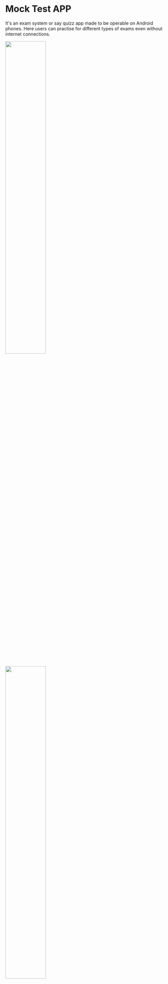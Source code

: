 # Mock Test APP
It's an exam system or say quizz app made to be operable on Android phones. Here users can practise for different types of exams even without internet connections.

<img src="./assets/Exam_screen.png" width="50%" height="auto" />
<img src="./assets/Result.png" width="50%" height="auto" />

## This project will solve problems of :-
* students living in low internet connectivity area.
* students, who don't have big screens to practise computer based exams, can practise it on their phone itself.

## Technology Stack
* React Native: for cross platform support.
* JavaScript: Primary programming language.
* yarn: package manager.

### Local Installation
Note: Before installing make sure that you have 'Node.js' & 'git' installed in your computer.
* Go to folder where you want install this repo.
* Right click and you will get some options.
* Click on ' Git Bash Here ' and you will get a linux like [CLI](https://en.wikipedia.org/wiki/Command-line_interface).
* Clone repositary

```bash
git clone https://github.com/kumarvikramshahi/Mock_Test_APP
```
* Change directory to repo

```bash
cd Mock_Test_APP
```
* Install dependencies

```bash
yarn
```
* Start server

```bash
expo start # for normal server start
expo run:android # for android
expo run:ios # for ios
expo start --web  # for web
```
